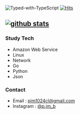 ![Typed-with-TypeScript](https://img.shields.io/badge/hsts%20preloaded-yes-brightgreen)
[![Hits](https://hits.seeyoufarm.com/api/count/incr/badge.svg?url=https%3A%2F%2Fgithub.com%2Fpjm1024cl&count_bg=%23337DC0&title_bg=%23555555&icon=amazonaws.svg&icon_color=%23FFFFFF&title=hits&edge_flat=false)](https://console.aws.amazon.com)

[![github stats](https://github-readme-stats.vercel.app/api?username=pjm1024cl)](https://github.com/anuraghazra/github-readme-stats)
---
### Study Tech
* Amazon Web Service
* Linux
* Network
* Go
* Python
* Json

### Contact

- Email : pjm1024cl@gmail.com
- Instagram : [@p.jm_b](https://instagram.com/p.jm_b)
